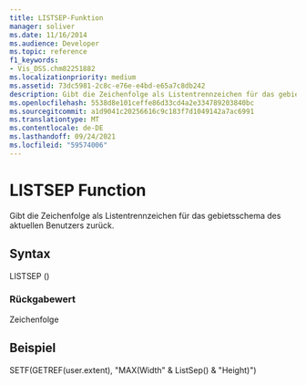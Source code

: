 ```yaml
---
title: LISTSEP-Funktion
manager: soliver
ms.date: 11/16/2014
ms.audience: Developer
ms.topic: reference
f1_keywords:
- Vis_DSS.chm82251882
ms.localizationpriority: medium
ms.assetid: 73dc5981-2c8c-e76e-e4bd-e65a7c8db242
description: Gibt die Zeichenfolge als Listentrennzeichen für das gebietsschema des aktuellen Benutzers zurück.
ms.openlocfilehash: 5538d8e101ceffe86d33cd4a2e334789203840bc
ms.sourcegitcommit: a1d9041c20256616c9c183f7d1049142a7ac6991
ms.translationtype: MT
ms.contentlocale: de-DE
ms.lasthandoff: 09/24/2021
ms.locfileid: "59574006"
---
```

# <a name="listsep-function"></a>LISTSEP Function

Gibt die Zeichenfolge als Listentrennzeichen für das gebietsschema des aktuellen Benutzers zurück.
  
## <a name="syntax"></a>Syntax

LISTSEP ()
  
### <a name="return-value"></a>Rückgabewert

Zeichenfolge
  
## <a name="example"></a>Beispiel

SETF(GETREF(user.extent), "MAX(Width" &amp; ListSep() &amp; "Height)") 
  

